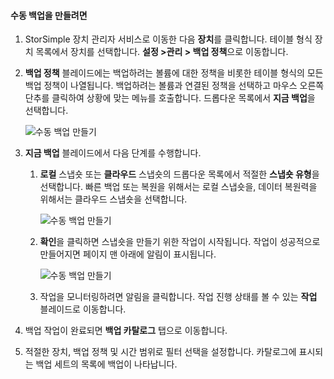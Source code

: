 
<!--author=alkohli last changed: 01/20/2017-->

#### <a name="to-create-a-manual-backup"></a>수동 백업을 만들려면

1. StorSimple 장치 관리자 서비스로 이동한 다음 **장치**를 클릭합니다. 테이블 형식 장치 목록에서 장치를 선택합니다. **설정 >관리 > 백업 정책**으로 이동합니다.

2. **백업 정책** 블레이드에는 백업하려는 볼륨에 대한 정책을 비롯한 테이블 형식의 모든 백업 정책이 나열됩니다. 백업하려는 볼륨과 연결된 정책을 선택하고 마우스 오른쪽 단추를 클릭하여 상황에 맞는 메뉴를 호출합니다. 드롭다운 목록에서 **지금 백업**을 선택합니다.

    ![수동 백업 만들기](./media/storsimple-8000-create-manual-backup/createmanualbu1.png)

3. **지금 백업** 블레이드에서 다음 단계를 수행합니다.

    1. **로컬** 스냅숏 또는 **클라우드** 스냅숏의 드롭다운 목록에서 적절한 **스냅숏 유형**을 선택합니다. 빠른 백업 또는 복원을 위해서는 로컬 스냅숏을, 데이터 복원력을 위해서는 클라우드 스냅숏을 선택합니다.

        ![수동 백업 만들기](./media/storsimple-8000-create-manual-backup/createmanualbu2.png)

    2. **확인**을 클릭하면 스냅숏을 만들기 위한 작업이 시작됩니다. 작업이 성공적으로 만들어지면 페이지 맨 아래에 알림이 표시됩니다.

        ![수동 백업 만들기](./media/storsimple-8000-create-manual-backup/createmanualbu4.png)

    3. 작업을 모니터링하려면 알림을 클릭합니다. 작업 진행 상태를 볼 수 있는 **작업** 블레이드로 이동합니다.


5. 백업 작업이 완료되면 **백업 카탈로그** 탭으로 이동합니다.

6. 적절한 장치, 백업 정책 및 시간 범위로 필터 선택을 설정합니다. 카탈로그에 표시되는 백업 세트의 목록에 백업이 나타납니다.

